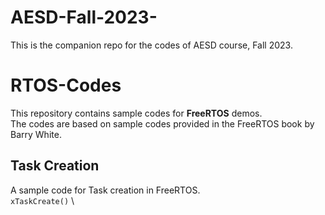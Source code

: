 # AESD-Fall-2023-
This is the companion repo for the codes of AESD course, Fall 2023.
# RTOS-Codes
This repository contains sample codes for **FreeRTOS** demos.\
The codes are based on sample codes provided in the FreeRTOS book by Barry White.
## Task Creation
A sample code for Task creation in FreeRTOS.\
`xTaskCreate()` \
